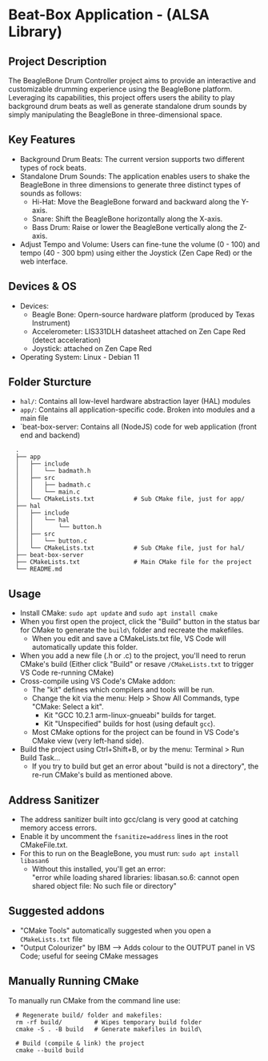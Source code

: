# Beat-Box Application - (ALSA Library)

## Project Description
The BeagleBone Drum Controller project aims to provide an interactive and customizable drumming experience using the BeagleBone platform. Leveraging its capabilities, this project offers users the ability to play background drum beats as well as generate standalone drum sounds by simply manipulating the BeagleBone in three-dimensional space.

## Key Features
- Background Drum Beats: The current version supports two different types of rock beats.
- Standalone Drum Sounds: The application enables users to shake the BeagleBone in three dimensions to generate three distinct types of sounds as follows:
  - Hi-Hat: Move the BeagleBone forward and backward along the Y-axis.
  - Snare: Shift the BeagleBone horizontally along the X-axis.
  - Bass Drum: Raise or lower the BeagleBone vertically along the Z-axis.
- Adjust Tempo and Volume: Users can fine-tune the volume (0 - 100) and tempo (40 - 300 bpm) using either the Joystick (Zen Cape Red) or the web interface.

## Devices & OS
- Devices:
  - Beagle Bone: Opern-source hardware platform (produced by Texas Instrument)
  - Accelerometer: LIS331DLH datasheet attached on Zen Cape Red (detect acceleration)
  - Joystick: attached on Zen Cape Red
- Operating System: Linux - Debian 11
   
## Folder Sturcture

- `hal/`: Contains all low-level hardware abstraction layer (HAL) modules
- `app/`: Contains all application-specific code. Broken into modules and a main file
- `beat-box-server: Contains all (NodeJS) code for web application (front end and backend)

```
  .
  ├── app
  │   ├── include
  │   │   └── badmath.h
  │   ├── src
  │   │   ├── badmath.c
  │   │   └── main.c
  │   └── CMakeLists.txt           # Sub CMake file, just for app/
  ├── hal
  │   ├── include
  │   │   └── hal
  │   │       └── button.h
  │   ├── src
  │   │   └── button.c
  │   └── CMakeLists.txt           # Sub CMake file, just for hal/
  ├── beat-box-server
  ├── CMakeLists.txt               # Main CMake file for the project
  └── README.md
```  

## Usage

- Install CMake: `sudo apt update` and `sudo apt install cmake`
- When you first open the project, click the "Build" button in the status bar for CMake to generate the `build\` folder and recreate the makefiles.
  - When you edit and save a CMakeLists.txt file, VS Code will automatically update this folder.
- When you add a new file (.h or .c) to the project, you'll need to rerun CMake's build
  (Either click "Build" or resave `/CMakeLists.txt` to trigger VS Code re-running CMake)
- Cross-compile using VS Code's CMake addon:
  - The "kit" defines which compilers and tools will be run.
  - Change the kit via the menu: Help > Show All Commands, type "CMake: Select a kit".
    - Kit "GCC 10.2.1 arm-linux-gnueabi" builds for target.
    - Kit "Unspecified" builds for host (using default `gcc`).
  - Most CMake options for the project can be found in VS Code's CMake view (very left-hand side).
- Build the project using Ctrl+Shift+B, or by the menu: Terminal > Run Build Task...
  - If you try to build but get an error about "build is not a directory", the re-run CMake's build as mentioned above.

## Address Sanitizer

- The address sanitizer built into gcc/clang is very good at catching memory access errors.
- Enable it by uncomment the `fsanitize=address` lines in the root CMakeFile.txt.
- For this to run on the BeagleBone, you must run:
  `sudo apt install libasan6`
  - Without this installed, you'll get an error:   
    "error while loading shared libraries: libasan.so.6: cannot open shared object file: No such file or directory"

## Suggested addons

- "CMake Tools" automatically suggested when you open a `CMakeLists.txt` file
- "Output Colourizer" by IBM 
    --> Adds colour to the OUTPUT panel in VS Code; useful for seeing CMake messages

## Manually Running CMake

To manually run CMake from the command line use:

```shell
  # Regenerate build/ folder and makefiles:
  rm -rf build/         # Wipes temporary build folder
  cmake -S . -B build   # Generate makefiles in build\

  # Build (compile & link) the project
  cmake --build build
```
